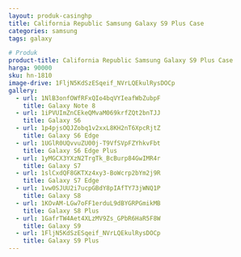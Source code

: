 ```yaml
---
layout: produk-casinghp
title: California Republic Samsung Galaxy S9 Plus Case
categories: samsung
tags: galaxy

# Produk
product-title: California Republic Samsung Galaxy S9 Plus Case
harga: 90000
sku: hn-1810
image-drive: 1FljN5KdSzESqeif_NVrLQEkulRysDOCp
gallery:
  - url: 1NlB3onfOWfRFxQIo4bqVYIeafWbZubpF
    title: Galaxy Note 8
  - url: 1iPVUImZnCEkeQMvaM069krfZQt2bnTJJ
    title: Galaxy S6
  - url: 1p4pjsOQJZobq1v2xxL8KH2nT6XpcRjtZ
    title: Galaxy S6 Edge
  - url: 1UGlR0UQvvuZU00j-T9VfSVpFZYhkvFbt
    title: Galaxy S6 Edge Plus
  - url: 1yMGCX3YXzN2TrgTk_BcBurp84GwIMR4r
    title: Galaxy S7
  - url: 1slCxdQF8GKTXz4xy3-BoWcrp2bYm2j9R
    title: Galaxy S7 Edge
  - url: 1vw0SJUU2i7ucpGBdY8pIAfTY73jWNQ1P
    title: Galaxy S8
  - url: 1KOvAM-LGw7oFF1erduL9dBYGRPGmikMB
    title: Galaxy S8 Plus
  - url: 1GafrTW4Aet4XLzMV9Zs_GPbR6HaR5F8W
    title: Galaxy S9
  - url: 1FljN5KdSzESqeif_NVrLQEkulRysDOCp
    title: Galaxy S9 Plus
---
```

